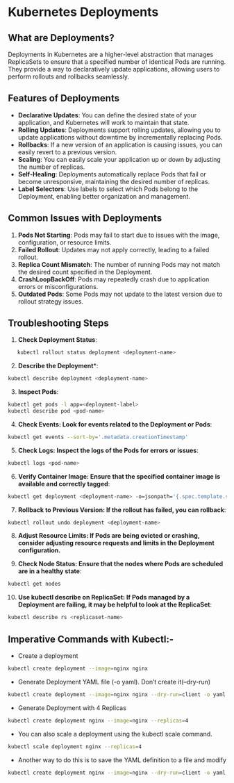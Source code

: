 # Kubernetes Deployments

## What are Deployments?
Deployments in Kubernetes are a higher-level abstraction that manages ReplicaSets to ensure that a specified number of identical Pods are running. They provide a way to declaratively update applications, allowing users to perform rollouts and rollbacks seamlessly.

## Features of Deployments
- **Declarative Updates**: You can define the desired state of your application, and Kubernetes will work to maintain that state.
- **Rolling Updates**: Deployments support rolling updates, allowing you to update applications without downtime by incrementally replacing Pods.
- **Rollbacks**: If a new version of an application is causing issues, you can easily revert to a previous version.
- **Scaling**: You can easily scale your application up or down by adjusting the number of replicas.
- **Self-Healing**: Deployments automatically replace Pods that fail or become unresponsive, maintaining the desired number of replicas.
- **Label Selectors**: Use labels to select which Pods belong to the Deployment, enabling better organization and management.

## Common Issues with Deployments
1. **Pods Not Starting**: Pods may fail to start due to issues with the image, configuration, or resource limits.
2. **Failed Rollout**: Updates may not apply correctly, leading to a failed rollout.
3. **Replica Count Mismatch**: The number of running Pods may not match the desired count specified in the Deployment.
4. **CrashLoopBackOff**: Pods may repeatedly crash due to application errors or misconfigurations.
5. **Outdated Pods**: Some Pods may not update to the latest version due to rollout strategy issues.

## Troubleshooting Steps
1. **Check Deployment Status**:
```bash
   kubectl rollout status deployment <deployment-name>
```
2. **Describe the Deployment***:
```bash
kubectl describe deployment <deployment-name>
```
3. **Inspect Pods**:
```bash
kubectl get pods -l app=<deployment-label>
kubectl describe pod <pod-name>
```
4. **Check Events: Look for events related to the Deployment or Pods**:
```bash
kubectl get events --sort-by='.metadata.creationTimestamp'
```
5. **Check Logs: Inspect the logs of the Pods for errors or issues**:
```bash
kubectl logs <pod-name>
```
6. **Verify Container Image: Ensure that the specified container image is available and correctly tagged**:
```bash
kubectl get deployment <deployment-name> -o=jsonpath='{.spec.template.spec.containers[*].image}'
```
7. **Rollback to Previous Version: If the rollout has failed, you can rollback**:
```bash
kubectl rollout undo deployment <deployment-name>
```
8. **Adjust Resource Limits: If Pods are being evicted or crashing, consider adjusting resource requests and limits in the Deployment configuration.**

9. **Check Node Status: Ensure that the nodes where Pods are scheduled are in a healthy state**:
```bash
kubectl get nodes
```
10. **Use kubectl describe on ReplicaSet: If Pods managed by a Deployment are failing, it may be helpful to look at the ReplicaSet**:
```bash
kubectl describe rs <replicaset-name>
```

## Imperative Commands with Kubectl:-

* Create a deployment

```bash
kubectl create deployment --image=nginx nginx
```
* Generate Deployment YAML file (-o yaml). Don’t create it(–dry-run)

```bash
kubectl create deployment --image=nginx nginx --dry-run=client -o yaml
```

* Generate Deployment with 4 Replicas

```bash
kubectl create deployment nginx --image=nginx --replicas=4
``` 

* You can also scale a deployment using the kubectl scale command.

```bash
kubectl scale deployment nginx --replicas=4 
```

* Another way to do this is to save the YAML definition to a file and modify

```bash
kubectl create deployment nginx --image=nginx --dry-run=client -o yaml > nginx-deployment.yaml
```